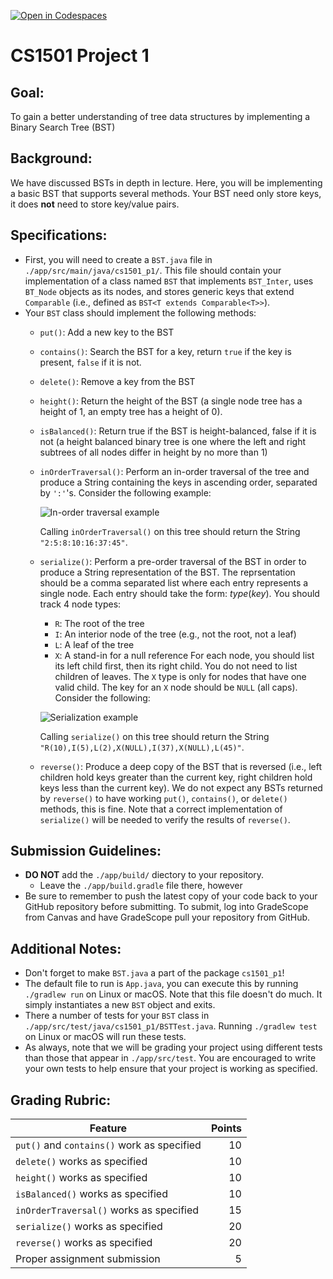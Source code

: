 [![Open in Codespaces](https://classroom.github.com/assets/launch-codespace-f4981d0f882b2a3f0472912d15f9806d57e124e0fc890972558857b51b24a6f9.svg)](https://classroom.github.com/open-in-codespaces?assignment_repo_id=10008649)
# CS1501 Project 1

## Goal:
To gain a better understanding of tree data structures by implementing a Binary Search Tree (BST)

## Background:
We have discussed BSTs in depth in lecture. Here, you will be implementing a basic BST that supports several methods.
Your BST need only store keys, it does **not** need to store key/value pairs.

## Specifications:
* First, you will need to create a `BST.java` file in `./app/src/main/java/cs1501_p1/`. This file should contain your implementation of a class named `BST` that implements `BST_Inter`, uses `BT_Node` objects as its nodes, and stores generic keys that extend `Comparable` (i.e., defined as `BST<T extends Comparable<T>>`).
* Your `BST` class should implement the following methods:
	* `put()`: Add a new key to the BST
	* `contains()`: Search the BST for a key, return `true` if the key is present, `false` if it is not.
	* `delete()`: Remove a key from the BST
	* `height()`: Return the height of the BST (a single node tree has a height of 1, an empty tree has a height of 0).
	* `isBalanced()`: Return true if the BST is height-balanced, false if it is not 
		(a height balanced binary tree is one where the left and right subtrees of all nodes differ in height by no more than 1)
	* `inOrderTraversal()`: Perform an in-order traversal of the tree and produce a String containing the keys in ascending order, separated by `':'`'s.
		Consider the following example:

		![In-order traversal example](images/p1_i1.png "Image1")

		Calling `inOrderTraversal()` on this tree should return the String `"2:5:8:10:16:37:45"`.
	* `serialize()`: Perform a pre-order traversal of the BST in order to produce a String representation of the BST.
		The reprsentation should be a comma separated list where each entry represents a single node. Each entry should take the form: *type*(*key*).
		You should track 4 node types:
		* `R`: The root of the tree
		* `I`: An interior node of the tree (e.g., not the root, not a leaf)
		* `L`: A leaf of the tree
		* `X`: A stand-in for a null reference
		For each node, you should list its left child first, then its right child. You do not need to list children of leaves.
		The `X` type is only for nodes that have one valid child. The key for an `X` node should be `NULL` (all caps).
		Consider the following:

		![Serialization example](images/p1_i2.png "Image2")

		Calling `serialize()` on this tree should return the String `"R(10),I(5),L(2),X(NULL),I(37),X(NULL),L(45)"`.
	* `reverse()`: Produce a deep copy of the BST that is reversed (i.e., left children hold keys greater than the current key, 
		right children hold keys less than the current key).
		We do not expect any BSTs returned by `reverse()` to have working `put()`, `contains()`, or `delete()` methods, this is fine.
		Note that a correct implementation of `serialize()` will be needed to verify the results of `reverse()`.

## Submission Guidelines:
* **DO NOT** add the `./app/build/` diectory to your repository.
	* Leave the `./app/build.gradle` file there, however
* Be sure to remember to push the latest copy of your code back to your GitHub
	repository before submitting. To submit, log into GradeScope from Canvas and
	have GradeScope pull your repository from GitHub.

## Additional Notes:
* Don't forget to make `BST.java` a part of the package `cs1501_p1`!
* The default file to run is `App.java`, you can execute this by running
	`./gradlew run` on Linux or macOS. Note that this file doesn't do much. It
	simply instantiates a new `BST` object and exits.
* There a number of tests for your `BST` class in
	`./app/src/test/java/cs1501_p1/BSTTest.java`. Running `./gradlew test` on
	Linux or macOS will run these tests.
* As always, note that we will be grading your project using different tests
	than those that appear in `./app/src/test`. You are encouraged to write
	your own tests to help ensure that your project is working as specified.

## Grading Rubric:
| Feature | Points
| ------- | ------:
| `put()` and `contains()` work as specified | 10
| `delete()` works as specified | 10
| `height()` works as specified | 10
| `isBalanced()` works as specified | 10
| `inOrderTraversal()` works as specified | 15
| `serialize()` works as specified | 20
| `reverse()` works as specified | 20
| Proper assignment submission | 5
